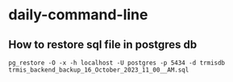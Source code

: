 # daily-command-line
## How to restore sql file in postgres db
```
pg_restore -O -x -h localhost -U postgres -p 5434 -d trmisdb trmis_backend_backup_16_October_2023_11_00__AM.sql
```
